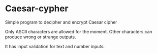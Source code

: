 # Caesar-cypher
Simple program to decipher and encrypt Caesar cipher

Only ASCII characters are allowed for the moment. Other characters can produce wrong or strange outputs.

It has input validation for text and number inputs.
